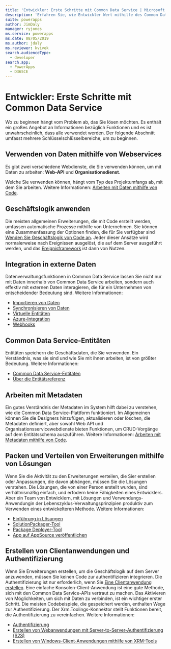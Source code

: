 ```yaml
---
title: 'Entwickler: Erste Schritte mit Common Data Service | Microsoft Docs'
description: 'Erfahren Sie, wie Entwickler Wert mithilfe des Common Data Service in PowerApps hinzufügen können.'
suite: powerapps
author: JimDaly
manager: ryjones
ms.service: powerapps
ms.date: 08/05/2019
ms.author: jdaly
ms.reviewer: kvivek
search.audienceType:
  - developer
search.app:
  - PowerApps
  - D365CE
---
```


# <a name="developers-get-started-with-common-data-service"></a>Entwickler: Erste Schritte mit Common Data Service

Wo zu beginnen hängt vom Problem ab, das Sie lösen möchten. Es enthält ein großes Angebot an Informationen bezüglich Funktionen und es ist unwahrscheinlich, dass alle verwendet werden. Der folgende Abschnitt umfasst mehrere Schlüsselschlüsselbereiche, um zu beginnen.

## <a name="work-with-data-using-web-services"></a>Verwenden von Daten mithilfe von Webservices

Es gibt zwei verschiedene Webdienste, die Sie verwenden können, um mit Daten zu arbeiten: **Web-API** und **Organisationsdienst**. 

Welche Sie verwenden können, hängt vom Typ des Projektumfangs ab, mit dem Sie arbeiten. Weitere Informationen: [Arbeiten mit Daten mithilfe von Code](work-with-data-cds.md).

## <a name="applying-business-logic"></a>Geschäftslogik anwenden

Die meisten allgemeinen Erweiterungen, die mit Code erstellt werden, umfassen automatische Prozesse mithilfe von Unternehmen. Sie können eine Zusammenfassung der Optionen finden, die für Sie verfügbar sind [Wenden Sie Geschäftslogik von Code an](apply-business-logic-with-code.md). Jeder dieser Ansätze wird normalerweise nach Ereignissen ausgelöst, die auf dem Server ausgeführt werden, und das [Ereignisframework](event-framework.md) ist dann von Nutzen.

## <a name="integrate-with-external-data"></a>Integration in externe Daten

Datenverwaltungsfunktionen in Common Data Service lassen Sie nicht nur mit Daten innerhalb von Common Data Service arbeiten, sondern auch effektiv mit externen Daten interagieren, die für ein Unternehmen von entscheidender Bedeutung sind. Weitere Informationen: 

- [Importieren von Daten](/powerapps/developer/common-data-service/import-data)
- [Synchronisieren von Daten](/powerapps/developer/common-data-service/data-synchronization)
- [Virtuelle Entitäten](/powerapps/developer/common-data-service/virtual-entities/get-started-ve)
- [Azure-Integration](/powerapps/developer/common-data-service/azure-integration)
- [Webhooks](/powerapps/developer/common-data-service/use-webhooks
)

## <a name="common-data-service-entities"></a>Common Data Service-Entitäten

Entitäten speichern die Geschäftsdaten, die Sie verwenden. Ein Verständnis, was sie sind und wie Sie mit ihnen arbeiten, ist von größter Bedeutung.
Weitere Informationen:

- [Common Data Service-Entitäten](entities.md)
- [Über die Entitätsreferenz](reference/about-entity-reference.md)

## <a name="work-with-metadata"></a>Arbeiten mit Metadaten

Ein gutes Verständnis der Metadaten im System hilft dabei zu verstehen, wie die Common Data Service-Plattform funktioniert. Im Allgemeinen können Sie die Designers hinzufügen, aktualisieren oder löschen, die Metadaten definiert, aber sowohl Web API und Organisationsservicewebdienste bieten Funktionen, um CRUD-Vorgänge auf dem Entitätsschema auszuführen. Weitere Informationen: [Arbeiten mit Metadaten mithilfe von Code](metadata-services.md). 

## <a name="use-solutions-to-package-and-distribute-extensions"></a>Packen und Verteilen von Erweiterungen mithilfe von Lösungen

Wenn Sie die Aktivität zu den Erweiterungen verteilen, die Sier erstellen oder Anpassungen, die davon abhängen, müssen Sie die Lösungen verstehen. Die Lösungen, die von einer Person erstellt wurden, sind verhältnismäßig einfach, und erfodern keine Fähigkeiten eines Entwicklers. Aber ein Team von Entwicklern, mit Lösungen und Verwendungs-Anwendungin der Lebenszyklus-Verwaltungsprinzipien produktiv zum Verwenden eines entwickelteren Methode. Weitere Informationen:

 - [Einführung in Lösungen](introduction-solutions.md)
 - [SolutionPackager-Tool](compress-extract-solution-file-solutionpackager.md)
 - [Package Deployer-Tool](./package-deployer/create-packages-package-deployer.md)
 - [App auf AppSource veröffentlichen](publish-app-appsource.md)

## <a name="create-client-applications-and-authentication"></a>Erstellen von Clientanwendungen und Authentifizierung

Wenn Sie Erweiterungen erstellen, um die Geschäftslogik auf dem Server anzuwenden, müssen Sie keinen Code zur authentifizieren integrieren. Die Authentifizierung ist nur erforderlich, wenn Sie [Eine Clientanwendung erstellen](/powerapps/developer/common-data-service/connect-cds). Eine einfache Konsolen-Client-Anwendung ist eine gute Methode, sich mit den Common Data Service-APIs vertraut zu machen. Das Aktivieren von Möglichkeiten, um sich mit Daten zu verbinden, ist ein wichtiger erster Schritt. Die meisten Codebeispiele, die gespeichert werden, enthalten Wege zur Authentifizierung. Der Xrm.Toolings-Konnektor stellt Funktionen bereit, die Authentifizierung zu vereinfachen. Weitere Informationen:

- [Authentifizierung](authentication.md)
- [Erstellen von Webanwendungen mit Server-to-Server-Authentifizierung (S2S)](/powerapps/developer/common-data-service/build-web-applications-server-server-s2s-authentication)
- [Erstellen von Windows-Client-Anwendungen mithilfe von XRM-Tools](/powerapps/developer/common-data-service/xrm-tooling/build-windows-client-applications-xrm-tools)
